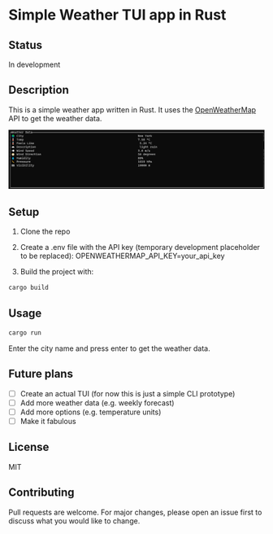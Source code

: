 # Simple Weather TUI app in Rust

## Status
In development

## Description

This is a simple weather app written in Rust. It uses the [OpenWeatherMap](https://openweathermap.org/) API to get the weather data.

![Screenshot](example.jpeg)

## Setup

1. Clone the repo

2. Create a .env file with the API key (temporary development placeholder to be replaced): OPENWEATHERMAP_API_KEY=your_api_key

3. Build the project with:

```bash
cargo build
```

## Usage

```bash
cargo run
```

Enter the city name and press enter to get the weather data.

## Future plans

- [ ] Create an actual TUI (for now this is just a simple CLI prototype)
- [ ] Add more weather data (e.g. weekly forecast)
- [ ] Add more options (e.g. temperature units)
- [ ] Make it fabulous

## License
MIT

## Contributing
Pull requests are welcome. For major changes, please open an issue first to discuss what you would like to change.


